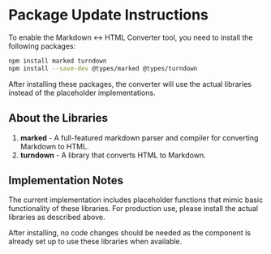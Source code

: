 # Package Update Instructions

To enable the Markdown ↔ HTML Converter tool, you need to install the following packages:

```bash
npm install marked turndown
npm install --save-dev @types/marked @types/turndown
```

After installing these packages, the converter will use the actual libraries instead of the placeholder implementations.

## About the Libraries

1. **marked** - A full-featured markdown parser and compiler for converting Markdown to HTML.
2. **turndown** - A library that converts HTML to Markdown.

## Implementation Notes

The current implementation includes placeholder functions that mimic basic functionality of these libraries. For production use, please install the actual libraries as described above.

After installing, no code changes should be needed as the component is already set up to use these libraries when available.
